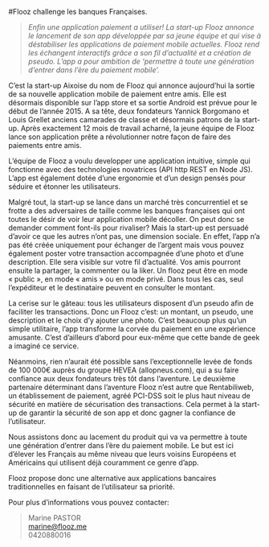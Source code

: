 #Flooz challenge les banques Françaises.
 

> *Enfin une application paiement a utiliser! La start-up Flooz annonce le lancement de son app développée par sa jeune équipe et qui vise à déstabiliser les applications de paiement mobile actuelles. Flooz rend les échangent interactifs grâce a son fil d’actualité et a création de pseudo.  L’app a pour ambition de ‘permettre à toute une génération d’entrer dans l’ère du paiement mobile’.*

C’est la start-up Aixoise du nom de Flooz qui annonce aujourd’hui la sortie de sa nouvelle application mobile de paiement entre amis. Elle est désormais disponible sur l’app store et sa sortie Android est prévue pour le début de l’année 2015. A sa tête, deux fondateurs Yannick Borgomano et Louis Grellet anciens camarades de classe et désormais patrons de la start-up. 
Après exactement 12 mois de travail acharné, la jeune équipe de Flooz lance son application prête a révolutionner notre façon de faire des paiements entre amis. 

L’équipe de Flooz a voulu developper une application intuitive, simple qui fonctionne avec des technologies novatrices (API http REST en Node JS). L’app est également dotée d’une ergonomie et d’un design pensés pour séduire et étonner les utilisateurs. 

Malgré tout, la start-up se lance dans un marché très concurrentiel et se frotte a des adversaires de taille comme les banques françaises qui ont toutes le désir de voir leur application mobile décoller. On peut donc se demander comment font-ils pour rivaliser? Mais la start-up est persuadé d’avoir ce que les autres n’ont pas, une dimension sociale. 
En effet, l’app n’a pas été créée uniquement pour échanger de l’argent mais vous pouvez également poster votre transaction accompagnée d’une photo et d’une description. Elle sera visible sur votre fil d’actualité. Vos amis pourront ensuite la partager, la commenter ou la liker. Un flooz peut être en mode « public », en mode « amis » ou en mode privé. Dans tous les cas, seul l’expéditeur et le destinataire peuvent en consulter le montant. 

La cerise sur le gâteau: tous les utilisateurs disposent d’un pseudo afin de faciliter les transactions. Donc un Flooz c’est: un montant, un pseudo, une description et le choix d’y ajouter une photo. C’est beaucoup plus qu’un simple utilitaire, l’app transforme la corvée du paiement en une expérience amusante. C’est d’ailleurs d’abord pour eux-même que cette bande de geek a imaginé ce service.

Néanmoins, rien n’aurait été possible sans l’exceptionnelle levée de fonds de 100 000€ auprès du groupe HEVEA (allopneus.com), qui a su faire confiance aux deux fondateurs très tôt dans l’aventure.  Le deuxième partenaire déterminant dans l’aventure Flooz n’est autre que Rentabiliweb, un établissement de paiement, agréé PCI-DSS soit le plus haut niveau de sécurité en matière de sécurisation des transactions. Cela permet à la start-up de garantir la sécurité de son app et donc gagner la confiance de l’utilisateur. 

Nous assistons donc au lacement du produit qui va va permettre à toute une génération d’entrer dans l’ère du paiement mobile. Le but est ici d’élever les Français au même niveau que leurs voisins Européens et Américains qui utilisent déjà couramment ce genre d’app. 

Flooz propose donc une alternative aux applications bancaires traditionnelles en faisant de l’utilisateur sa priorité. 

Pour plus d’informations vous pouvez contacter:  

> Marine PASTOR  
> marine@flooz.me   
> 0420880016